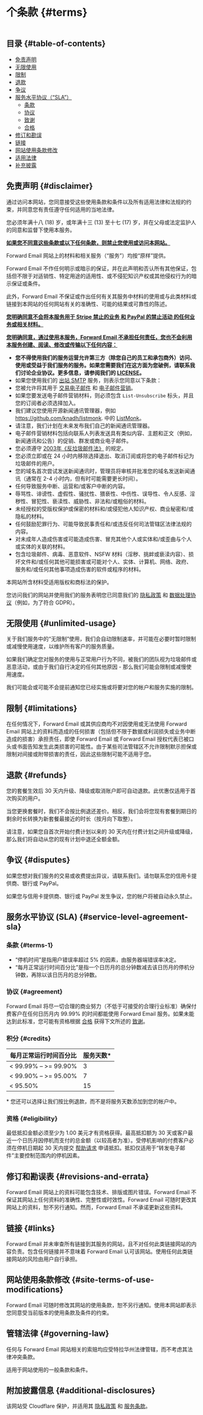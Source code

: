 # 个条款 {#terms}

<img loading="lazy" src="/img/articles/terms.webp" alt="" class="rounded-lg" />

## 目录 {#table-of-contents}

* [免责声明](#disclaimer)
* [无限使用](#unlimited-usage)
* [限制](#limitations)
* [退款](#refunds)
* [争议](#disputes)
* [服务水平协议（“SLA”）](#service-level-agreement-sla)
  * [条款](#terms-1)
  * [协议](#agreement)
  * [致谢](#credits)
  * [合格](#eligibility)
* [修订和勘误](#revisions-and-errata)
* [链接](#links)
* [网站使用条款修改](#site-terms-of-use-modifications)
* [适用法律](#governing-law)
* [补充披露](#additional-disclosures)

## 免责声明 {#disclaimer}

通过访问本网站，您同意接受这些使用条款和条件以及所有适用法律和法规的约束，并同意您有责任遵守任何适用的当地法律。

您必须年满十八 (18) 岁，或年满十三 (13) 至十七 (17) 岁，并在父母或法定监护人的同意和监督下使用本服务。

<u>**如果您不同意这些条款或以下任何条款，则禁止您使用或访问本网站。**</u>

Forward Email 网站上的材料和相关服务（“服务”）均按“原样”提供。

Forward Email 不作任何明示或暗示的保证，并在此声明和否认所有其他保证，包括但不限于对适销性、特定用途的适用性、或不侵犯知识产权或其他侵权行为的暗示保证或条件。

此外，Forward Email 不保证或作出任何有关其服务中材料的使用或与此类材料或链接到本网站的任何网站有关的准确性、可能的结果或可靠性的陈述。

<u>**您明确同意不会将本服务用于 [Stripe 禁止的业务](https://stripe.com/legal/restricted-businesses) 和 [PayPal 的禁止活动](https://www.paypal.com/us/legalhub/acceptableuse-full) 的任何业务或相关材料。**</u>

<u>**您明确同意，通过使用本服务，Forward Email 不承担任何责任，您也不会利用本服务创建、阅读、修改或传输以下任何内容：**</u>

* **您不得使用我们的服务运营允许第三方（除您自己的员工和承包商外）访问、使用或受益于我们服务的服务。如果您需要我们在这方面为您破例，请联系我们讨论企业协议。更多信息，请参阅我们的 [LICENSE](https://github.com/forwardemail/forwardemail.net/blob/master/LICENSE.md)。**
* 如果您使用我们的 [出站 SMTP](/faq#do-you-support-sending-email-with-smtp) 服务，则表示您同意以下条款：
* 您被允许将其用于 [交易电子邮件](https://wikipedia.org/wiki/Email_marketing#Transactional_emails) 和 [电子邮件营销](https://en.wikipedia.org/wiki/Email_marketing)。
* 如果您要发送电子邮件营销材料，则必须包含 `List-Unsubscribe` 标头，并且您的订阅者必须选择加入。
* 我们建议您使用开源新闻通讯管理器，例如 <https://github.com/knadh/listmonk>. 中的 [ListMonk](https://github.com/knadh/listmonk)。
* 请注意，我们计划在未来发布我们自己的新闻通讯管理器。
* 电子邮件营销材料包括向联系人列表发送具有类似内容、主题和正文（例如，新闻通讯和公告）的促销、群发或商业电子邮件。
* 您必须遵守 [2003年《反垃圾邮件法》](https://en.wikipedia.org/wiki/CAN-SPAM_Act_of\_2003) 的规定。
* 您必须立即或在 24 小时内移除选择退出、取消订阅或将您的电子邮件标记为垃圾邮件的用户。
* 您的域名首次尝试发送新闻通讯时，管理员将审核并批准您的域名发送新闻通讯（通常在 2-4 小时内，但有时可能需要更长时间）。
* 任何导致服务中断、运营和/或客户中断的内容。
* 辱骂性、诽谤性、虚假性、骚扰性、猥亵性、中伤性、误导性、令人反感、淫秽性、冒犯性、亵渎性、威胁性、非法和/或粗俗的材料。
* 未经授权的受版权保护或保密的材料和/或侵犯他人知识产权、商业秘密和/或隐私的材料。
* 任何鼓励犯罪行为、可能导致民事责任和/或违反任何司法管辖区法律法规的内容。
* 对未成年人造成伤害或可能造成伤害、冒充其他个人或实体和/或歪曲与个人或实体的关联的材料。
* 包含垃圾邮件、病毒、恶意软件、NSFW 材料（淫秽、挑衅或亵渎内容）、损坏文件和/或任何其他可能损害或可能对个人、实体、计算机、网络、政府、服务和/或任何其他事项造成伤害的软件或程序的材料。

本网站所含材料受适用版权和商标法的保护。

您访问我们的网站并使用我们的服务表明您已同意我们的 [隐私政策](/privacy) 和 [数据处理协议](/dpa)（例如，为了符合 GDPR）。

## 无限使用 {#unlimited-usage}

关于我们服务中的“无限制”使用，我们会自动限制速率，并可能在必要时暂时限制或减慢使用速度，以维护所有客户的服务质量。

如果我们确定您对服务的使用与正常用户行为不同，被我们的团队视为垃圾邮件或恶意活动，或由于我们自行决定的任何其他原因 - 那么我们可能会限制或减慢使用速度。

我们可能会或可能不会提前通知您已经实施或将要对您的帐户和服务实施的限制。

## 限制 {#limitations}

在任何情况下，Forward Email 或其供应商均不对因使用或无法使用 Forward Email 网站上的资料而造成的任何损害（包括但不限于数据或利润损失或业务中断造成的损害）承担责任，即使 Forward Email 或 Forward Email 授权代表已被口头或书面告知发生此类损害的可能性。由于某些司法管辖区不允许限制默示担保或限制对间接或附带损害的责任，因此这些限制可能不适用于您。

## 退款 {#refunds}

您的套餐生效后 30 天内升级、降级或取消账户即可自动退款。此优惠仅适用于首次购买的用户。

当您更换套餐时，我们不会按比例退还差价。相反，我们会将您现有套餐到期日的剩余时长转换为新套餐最接近的时长（按月向下取整）。

请注意，如果您自首次开始付费计划以来的 30 天内在付费计划之间升级或降级，那么我们将自动从您的现有计划中退还全额金额。

## 争议 {#disputes}

如果您想对我们服务的交易或收费提出异议，请联系我们。请勿联系您的信用卡提供商、银行或 PayPal。

如果您与信用卡提供商、银行或 PayPal 发生争议，您的帐户将被自动永久禁止。

## 服务水平协议 (SLA) {#service-level-agreement-sla}

### 条款 {#terms-1}

* “停机时间”是指用户错误率超过 5% 的因素，由服务器端错误率决定。
* “每月正常运行时间百分比”是指一个日历月的总分钟数减去该日历月的停机分钟数，再除以该日历月的总分钟数。

### 协议 {#agreement}

Forward Email 将尽一切合理的商业努力（不低于可接受的合理行业标准）确保付费客户在任何日历月内 99.99% 的时间都能使用 Forward Email 服务。如果未能达到此标准，您可能有资格根据 [合格](#eligibility) 获得下文所述的 [致谢](#credits)。

### 积分 {#credits}

| 每月正常运行时间百分比 | 服务天数* |
| ------------------------- | ---------------- |
| < 99.99% – >= 99.90% | 3 |
| < 99.90% – >= 95.00% | 7 |
| < 95.50% | 15 |

\* 您还可以选择让我们按比例退款，而不是将服务天数添加到您的帐户中。

### 资格 {#eligibility}

最低抵扣金额必须至少为 1.00 美元才有资格获得。最高抵扣额为 30 天或客户最近一个日历月因停机而支付的总金额（以较高者为准）。受停机影响的付费客户必须在停机日期起 30 天内提交 [帮助请求](/help) 申请抵扣。抵扣仅适用于“转发电子邮件”主要控制范围内的停机因素。

## 修订和勘误表 {#revisions-and-errata}

Forward Email 网站上的资料可能包含技术、排版或图片错误。Forward Email 不保证其网站上任何资料的准确性、完整性或时效性。Forward Email 可随时更改其网站上的资料，恕不另行通知。然而，Forward Email 不承诺更新这些资料。

## 链接 {#links}

Forward Email 并未审查所有链接到其服务的网站，且不对任何此类链接网站的内容负责。包含任何链接并不意味着 Forward Email 认可该网站。使用任何此类链接网站的风险由用户自行承担。

## 网站使用条款修改 {#site-terms-of-use-modifications}

Forward Email 可随时修改其网站的使用条款，恕不另行通知。使用本网站即表示您同意受当前版本的使用条款及条件的约束。

## 管辖法律 {#governing-law}

任何与 Forward Email 网站相关的索赔均应受特拉华州法律管辖，而不考虑其法律冲突条款。

适用于网站使用的一般条款和条件。

## 附加披露信息 {#additional-disclosures}

该网站受 Cloudflare 保护，并适用其 [隐私政策](https://www.cloudflare.com/privacypolicy/) 和 [服务条款](https://www.cloudflare.com/website-terms/)。
